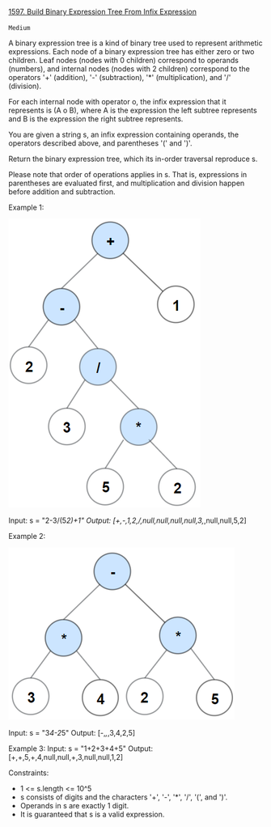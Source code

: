[1597. Build Binary Expression Tree From Infix Expression](https://leetcode.com/problems/build-binary-expression-tree-from-infix-expression/)

`Medium`

A binary expression tree is a kind of binary tree used to represent arithmetic expressions. Each node of a binary expression tree has either zero or two children. Leaf nodes (nodes with 0 children) correspond to operands (numbers), and internal nodes (nodes with 2 children) correspond to the operators '+' (addition), '-' (subtraction), '*' (multiplication), and '/' (division).

For each internal node with operator o, the infix expression that it represents is (A o B), where A is the expression the left subtree represents and B is the expression the right subtree represents.

You are given a string s, an infix expression containing operands, the operators described above, and parentheses '(' and ')'.

Return the binary expression tree, which its in-order traversal reproduce s.

Please note that order of operations applies in s. That is, expressions in parentheses are evaluated first, and multiplication and division happen before addition and subtraction.


Example 1:

![img1](sample_1_1978.png)

Input: s = "2-3/(5*2)+1"
Output: [+,-,1,2,/,null,null,null,null,3,*,null,null,5,2]

Example 2:

![img2](sample_2_1978.png)

Input: s = "3*4-2*5"
Output: [-,*,*,3,4,2,5]

Example 3:
Input: s = "1+2+3+4+5"
Output: [+,+,5,+,4,null,null,+,3,null,null,1,2]
 

Constraints:

- 1 <= s.length <= 10^5
- s consists of digits and the characters '+', '-', '*', '/', '(', and ')'.
- Operands in s are exactly 1 digit.
- It is guaranteed that s is a valid expression.